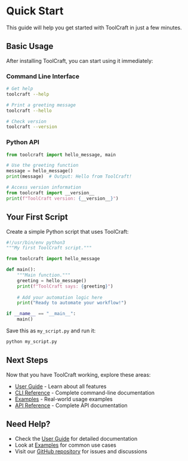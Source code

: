 # Quick Start

This guide will help you get started with ToolCraft in just a few minutes.

## Basic Usage

After installing ToolCraft, you can start using it immediately:

### Command Line Interface

```bash
# Get help
toolcraft --help

# Print a greeting message
toolcraft --hello

# Check version
toolcraft --version
```

### Python API

```python
from toolcraft import hello_message, main

# Use the greeting function
message = hello_message()
print(message)  # Output: Hello from ToolCraft!

# Access version information
from toolcraft import __version__
print(f"ToolCraft version: {__version__}")
```

## Your First Script

Create a simple Python script that uses ToolCraft:

```python
#!/usr/bin/env python3
"""My first ToolCraft script."""

from toolcraft import hello_message

def main():
    """Main function."""
    greeting = hello_message()
    print(f"ToolCraft says: {greeting}")
    
    # Add your automation logic here
    print("Ready to automate your workflow!")

if __name__ == "__main__":
    main()
```

Save this as `my_script.py` and run it:

```bash
python my_script.py
```

## Next Steps

Now that you have ToolCraft working, explore these areas:

- [User Guide](user_guide/index) - Learn about all features
- [CLI Reference](user_guide/cli) - Complete command-line documentation
- [Examples](user_guide/examples) - Real-world usage examples
- [API Reference](api/index) - Complete API documentation

## Need Help?

- Check the [User Guide](user_guide/index) for detailed documentation
- Look at [Examples](user_guide/examples) for common use cases
- Visit our [GitHub repository](https://github.com/SpikingNeurons/toolcraft) for issues and discussions
